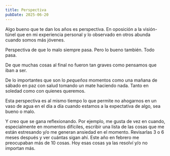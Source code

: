 ```yaml
---
title: Perspectiva
pubDate: 2025-06-20
---
```


Algo bueno que te dan los años es perspectiva. En oposición a la visión-túnel que en mi experiencia personal y lo observado en otros abunda cuando somos más jóvenes.

Perspectiva de que lo malo siempre pasa. Pero lo bueno también. Todo pasa.

De que muchas cosas al final no fueron tan graves como pensamos que iban a ser.

De lo importantes que son lo _pequeños_ momentos como una mañana de sábado en paz con salud tomando un mate haciendo nada. Tanto en soledad como con quienes queremos.

Esta perspectiva es al mismo tiempo lo que permite no ahogarnos en un vaso de agua en el día a día cuando estamos a la expectativa de algo, sea bueno o malo.

Y creo que se gana reflexionando. Por ejemplo, me gusta de vez en cuando, especialmente en momentos difíciles, escribir una lista de las cosas que me están estresando y/o me generan ansiedad en el momento. Revisarlas 3 o 6 meses después y ver cuántas sigan ahí. Este año en febrero me preocupaban más de 10 cosas. Hoy esas cosas ya las resolví y/o no importan más.



